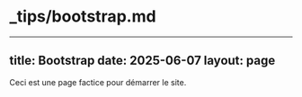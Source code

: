 # _tips/bootstrap.md
---
title: Bootstrap
date: 2025-06-07
layout: page
---

Ceci est une page factice pour démarrer le site.
